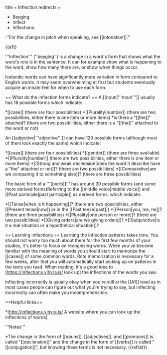 title = Inflection
redirects =
- Beyging
- Inflect
- Inflections
>>>>

:''For the change in pitch when speaking, see [[intonation]].''

{{a1}}

'''Inflection''' (''beyging'') is a change in a word's form that shows what the word's role is in the sentence. It can for example show what is happening to the word, show how many there are, or show when things occur.

Icelandic words can have significantly more variation in form compared to English words. It may seem overwhelming at first but students eventually acquire an innate feel for when to use each form.

== What do the inflection forms indicate? ==
A [[noun|'''noun''']] usually has 16 possible forms which indicate:

*[[case]] (there are four possibilities)
*[[Plurality|number]] (there are two possibilities, either there is one item or more items)
*is there a "[[the]]" attached? (there are two possibilities, either there is a "[[the]]" attached to the word or not)

An [[adjective|'''adjective''']] can have 120 possible forms (although most of them look exactly the same) which indicate:

*[[case]] (there are four possibilities)
*[[gender]] (there are three available)
*[[Plurality|number]] (there are two possibilities, either there is one item or more items)
*[[Strong and weak declension|does the word it describe have a "the" attached or not]]? (there are two possibilities)
*[[Comparative|are we comparing it to something else]]? (there are three possibilities)

The basic form of a '''[[verb]]''' has around 30 possible forms (and some more derived forms)<ref>Referring to the [[middle voice|middle voice]] and [[Past participle|past participle]] as derived forms.</ref> which indicate:

*[[Tense|when is it happening]]? (there are two possibilities, either [[Present tense|now]] or in the [[Past tense|past]])
*[[Person|you, me, he]]? (there are three possibilities)
*[[Plurality|one person or more]]? (there are two possibilities)
*[[Giving orders|are we giving orders]]?
*[[Subjunctive|is it a real situation or a hypothetical situation]]?

== Learning inflections ==
Learning the inflection patterns takes time. You should not worry too much about them for the first few months of your studies, it's better to focus on recognizing words. When you've become familiar with the meaning of words you should start to memorize the [[cases]] of some common words. Rote memorization is necessary for a few weeks, after that you will automatically start picking up on patterns in the texts you read. When reading, it's a good idea to [https://inflections.ylhyra.is/ look up] the inflections of the words you see.

Inflecting incorrectly is usually okay when you're still at the [[A1]] level as in most cases people can figure out what you're trying to say, but inflecting incorrectly can often make you incomprehensible. 

==Helpful links==

*[http://inflections.ylhyra.is/ A website where you can look up the inflections of words]


<div class="notes">
'''Notes'''

*The change in the form of [[nouns]], [[adjectives]], and [[pronouns]] is called "[[declension]]" and the change in the form of [[verbs]] is called "[[conjugation]]", but knowing these terms is not necessary.
{{reflist}}
</div>